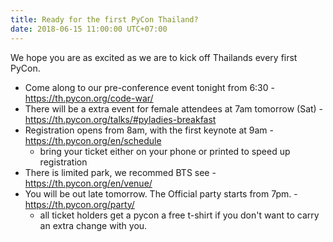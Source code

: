 ```yaml
---
title: Ready for the first PyCon Thailand?
date: 2018-06-15 11:00:00 UTC+07:00
---
```


We hope you are as excited as we are to kick off Thailands every first PyCon.


- Come along to our pre-conference event tonight from 6:30 -https://th.pycon.org/code-war/
- There will be a extra event for female attendees at 7am tomorrow (Sat) - https://th.pycon.org/talks/#pyladies-breakfast
- Registration opens from 8am, with the first keynote at 9am - https://th.pycon.org/en/schedule
   - bring your ticket either on your phone or printed to speed up registration
- There is limited park, we recommed BTS see - https://th.pycon.org/en/venue/
- You will be out late tomorrow. The Official party starts from 7pm. - https://th.pycon.org/party/
   - all ticket holders get a pycon a free t-shirt if you don't want to carry an extra change with you. 

